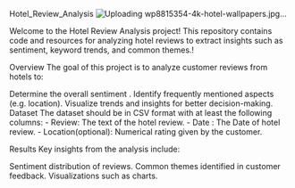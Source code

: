 Hotel_Review_Analysis
![Uploading wp8815354-4k-hotel-wallpapers.jpg…]()


Welcome to the Hotel Review Analysis project! This repository contains code and resources for analyzing hotel reviews to extract insights such as sentiment, keyword trends, and common themes.!

Overview The goal of this project is to analyze customer reviews from hotels to:

Determine the overall sentiment .
Identify frequently mentioned aspects (e.g. location).
Visualize trends and insights for better decision-making.
Dataset The dataset should be in CSV format with at least the following columns: - Review: The text of the hotel review. - Date : The Date of hotel review. - Location(optional): Numerical rating given by the customer.

Results Key insights from the analysis include:

Sentiment distribution of reviews.
Common themes identified in customer feedback.
Visualizations such as charts.
